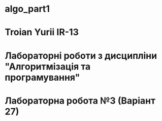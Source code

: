 # algo_part1
# Troian Yurii IR-13
# Лабораторні роботи з дисципліни "Алгоритмізація та програмування"  
# Лабораторна робота №3 (Варіант 27) 

